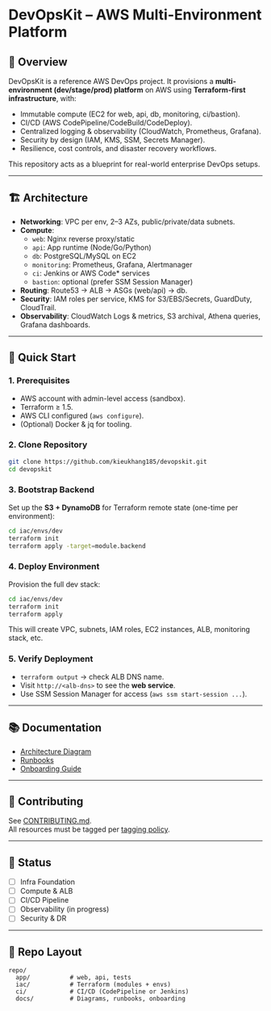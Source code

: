 # DevOpsKit – AWS Multi-Environment Platform

## 📌 Overview
DevOpsKit is a reference AWS DevOps project. It provisions a **multi-environment (dev/stage/prod) platform** on AWS using **Terraform-first infrastructure**, with:

- Immutable compute (EC2 for web, api, db, monitoring, ci/bastion).
- CI/CD (AWS CodePipeline/CodeBuild/CodeDeploy).
- Centralized logging & observability (CloudWatch, Prometheus, Grafana).
- Security by design (IAM, KMS, SSM, Secrets Manager).
- Resilience, cost controls, and disaster recovery workflows.

This repository acts as a blueprint for real-world enterprise DevOps setups.

---

## 🏗️ Architecture
- **Networking**: VPC per env, 2–3 AZs, public/private/data subnets.
- **Compute**: 
  - `web`: Nginx reverse proxy/static
  - `api`: App runtime (Node/Go/Python)
  - `db`: PostgreSQL/MySQL on EC2
  - `monitoring`: Prometheus, Grafana, Alertmanager
  - `ci`: Jenkins or AWS Code* services
  - `bastion`: optional (prefer SSM Session Manager)
- **Routing**: Route53 → ALB → ASGs (web/api) → db.
- **Security**: IAM roles per service, KMS for S3/EBS/Secrets, GuardDuty, CloudTrail.
- **Observability**: CloudWatch Logs & metrics, S3 archival, Athena queries, Grafana dashboards.

---

## 🚀 Quick Start

### 1. Prerequisites
- AWS account with admin-level access (sandbox).
- Terraform ≥ 1.5.
- AWS CLI configured (`aws configure`).
- (Optional) Docker & jq for tooling.

### 2. Clone Repository
```bash
git clone https://github.com/kieukhang185/devopskit.git
cd devopskit
```

### 3. Bootstrap Backend
Set up the **S3 + DynamoDB** for Terraform remote state (one-time per environment):
```bash
cd iac/envs/dev
terraform init
terraform apply -target=module.backend
```

### 4. Deploy Environment
Provision the full dev stack:
```bash
cd iac/envs/dev
terraform init
terraform apply
```

This will create VPC, subnets, IAM roles, EC2 instances, ALB, monitoring stack, etc.

### 5. Verify Deployment
- `terraform output` → check ALB DNS name.
- Visit `http://<alb-dns>` to see the **web service**.
- Use SSM Session Manager for access (`aws ssm start-session ...`).

---

## 📚 Documentation
- [Architecture Diagram](docs/diagrams/)
- [Runbooks](docs/runbooks/)
- [Onboarding Guide](docs/onboarding-guide.md)

---

## 🤝 Contributing
See [CONTRIBUTING.md](CONTRIBUTING.md).  
All resources must be tagged per [tagging policy](docs/tagging-policy.md).

---

## 📌 Status
- [ ] Infra Foundation
- [ ] Compute & ALB
- [ ] CI/CD Pipeline
- [ ] Observability (in progress)
- [ ] Security & DR

---

## 🧩 Repo Layout
```
repo/
  app/           # web, api, tests
  iac/           # Terraform (modules + envs)
  ci/            # CI/CD (CodePipeline or Jenkins)
  docs/          # Diagrams, runbooks, onboarding
```
